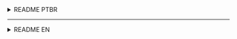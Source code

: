 <details>
  <summary>README PTBR</summary>

# Automação de Relatórios Matinais No WhatsApp  
  
## Desenvolvimento da API BOTZAP:

 - Requisitos
 
    - Linguagem
      - Python
      
    - Bibliotecas
      - selenium
      - datatime
      
  - Recursos
  
    - Extrair Relatórios do SmartBus
      - Realizar Login
      - Navegar nos Menus do Sistema
      - Configurar Filtros de Relatório
      - Emitir e Baixar Relatório
      
    - Manipular Arquivos
      - Mover Arquivos Entre Pastas
      - Renomear Arquivos
      - Deletar Arquivos

    - Manipular WhatsApp Web
      - Enviar Mensagem
      - Coletar Contatos de Um Grupo
      - Extrair Mensagens de Uma Conversa

    - Extrair Dados de Power BI Publicado na Web

## Desenvolvimento do BOT ATUALIZADOR:

 - Requisitos
    - API BOTZAP

 - Recursos  
    - Extrair Relatórios do SmartBus
    - Mover Arquivos Para Pasta Especifica
    - Execução Agendada 1Hr Antes da Atualização do Power BI

## Desenvolvimento do BOT MENSAGEIRO:

 - Requisitos
    - API BOTZAP

 - Recursos  
    - Extrair Dados de Power BI Publicado na Web
    - Elaborar Relatório Matinal Personalizado
    - Enviar Relatório Matinal no WhatsApp Para Lista de Contatos Definida
    - Execução Agendada 1Hr Após a Atualização do Power BI
    

## Requisitos Para Execução:
      - Python e Suas Bibliotecas Utilizadas
      - Google Chrome
      - Power BI
      - SmartBus (Sistema Web de Gestão e Venda de Passagens)
      - WhatsApp (Acesso realizado por WhatsApp Web)

</details>
  
---------

<details>
  <summary>README EN</summary>
  
# Automation of Morning Reports on WhatsApp

## BOTZAP API development:

 - Requirements
 
    - Language
      - Python
      
    - Libraries
      - selenium
      - date-time
      
  - Resources
  
    - Extract SmartBus Reports
      - Perform Login
      - Navigate System Menus
      - Configure Report Filters
      - Issue and Download Report
      
    - Manipulate Files
      - Move Files Between Folders
      - Rename Files
      - Delete Files

    - Manipulate WhatsApp Web
      - Send Message
      - Collect Contacts from a Group
      - Extract Messages from a Conversation

    - Extract Data from Power BI Published to the Web

## Development of the UPDATE BOT:

 - Requirements
    - BOTZAP API

 - Resources
    - Extract SmartBus Reports
    - Move Files to Specifications Folder
    - Scheduled Execution 1Hr Before Power BI Update

## Development of the MESSENGER BOT:

 - Requirements
    - BOTZAP API

 - Resources
    - Extract Data from Power BI Published to the Web
    - Prepare Personalized Morning Report
    - Send WhatsApp Morning Report to Defined Contact List
    - Scheduled Run 1Hr After Power BI Update
    

## Execution Requirements:
      - Python and Libraries
      - Google Chrome
      - PowerBI
      - SmartBus (Web Ticket Sales and Management System)
      - WhatsApp (Access with WhatsApp Web)
  
</details>
